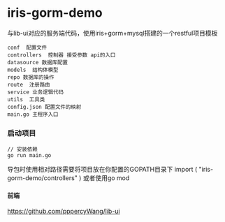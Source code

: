 # iris-gorm-demo
与lib-ui对应的服务端代码，使用iris+gorm+mysql搭建的一个restful项目模板


```
conf  配置文件
controllers  控制器 接受参数 api的入口
datasource 数据库配置
models  结构体模型
repo 数据库的操作
route  注册路由
service 业务逻辑代码
utils  工具类
config.json 配置文件的映射
main.go 主程序入口
```
### 启动项目
```
// 安装依赖
go run main.go
```
导包时使用相对路径需要将项目放在你配置的GOPATH目录下 import ( "iris-gorm-demo/controllers" )
或者使用go mod

#### 前端
https://github.com/pppercyWang/lib-ui
